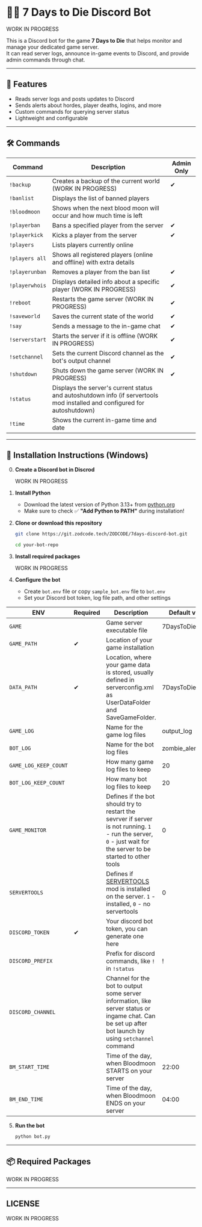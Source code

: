 # 🧟‍♂️ 7 Days to Die Discord Bot

   WORK IN PROGRESS

This is a Discord bot for the game **7 Days to Die** that helps monitor and manage your dedicated game server.  
It can read server logs, announce in-game events to Discord, and provide admin commands through chat.

---

## 📜 Features

- Reads server logs and posts updates to Discord
- Sends alerts about hordes, player deaths, logins, and more
- Custom commands for querying server status
- Lightweight and configurable

---

## 🛠️ Commands


| Command             | Description                                                                                   | Admin Only |
|---------------------|-----------------------------------------------------------------------------------------------|------------|
| <code>!backup</code>        | Creates a backup of the current world (WORK IN PROGRESS)                                         | ✔          |
| <code>!banlist</code>       | Displays the list of banned players                                                              |            |
| <code>!bloodmoon</code>     | Shows when the next blood moon will occur and how much time is left                             |            |
| <code>!playerban</code>     | Bans a specified player from the server                                                          | ✔          |
| <code>!playerkick</code>    | Kicks a player from the server                                                                   | ✔          |
| <code>!players</code>       | Lists players currently online                                                                   |            |
| <code>!players&nbsp;all</code> | Shows all registered players (online and offline) with extra details                          |            |
| <code>!playerunban</code>   | Removes a player from the ban list                                                               | ✔          |
| <code>!playerwhois</code>   | Displays detailed info about a specific player (WORK IN PROGRESS)                                | ✔          |
| <code>!reboot</code>        | Restarts the game server (WORK IN PROGRESS)                                                      | ✔          |
| <code>!saveworld</code>     | Saves the current state of the world                                                             | ✔          |
| <code>!say</code>           | Sends a message to the in-game chat                                                              | ✔          |
| <code>!serverstart</code>   | Starts the server if it is offline (WORK IN PROGRESS)                                            | ✔          |
| <code>!setchannel</code>    | Sets the current Discord channel as the bot's output channel                                     | ✔          |
| <code>!shutdown</code>      | Shuts down the game server (WORK IN PROGRESS)                                                    | ✔          |
| <code>!status</code>        | Displays the server's current status and autoshutdown info (if servertools mod installed and configured for autoshutdown) |            |
| <code>!time</code>          | Shows the current in-game time and date                                                         |            |

---

## 🧪 Installation Instructions (Windows)

0. **Create a Discord bot in Discrod**

   WORK IN PROGRESS

1. **Install Python**

   - Download the latest version of Python 3.13+ from [python.org](https://www.python.org/downloads/windows/)
   - Make sure to check ✅ **"Add Python to PATH"** during installation!

2. **Clone or download this repository**

   ```bash
   git clone https://git.zodcode.tech/ZODCODE/7days-discord-bot.git
    ```
     ```bash
   cd your-bot-repo
   ```

3. **Install required packages**

   WORK IN PROGRESS

4. **Configure the bot**

   - Create `bot.env` file or copy `sample_bot.env` file to `bot.env`
   - Set your Discord bot token, log file path, and other settings

| ENV | Required | Description | Default value |
|--------|-----|-------------|------|
| `GAME` | | Game server executable file | 7DaysToDieServer |
| `GAME_PATH` | ✔ | Location of your game installation | |
| `DATA_PATH` | ✔ | Location, where your game data is stored, usually defined in serverconfig.xml as UserDataFolder and SaveGameFolder. | 7DaysToDieServer |
| `GAME_LOG` | | Name for the game log files | output_log |
| `BOT_LOG` | | Name for the bot log files | zombie_alert |
| `GAME_LOG_KEEP_COUNT` | | How many game log files to keep | 20 |
| `BOT_LOG_KEEP_COUNT` | | How many bot log files to keep | 20 |
| `GAME_MONITOR` | | Defines if the bot should try to restart the sevrver if server is not running. `1` - run the server, `0` - just wait for the server to be started to other tools | 0 |
| `SERVERTOOLS` | | Defines if [SERVERTOOLS](https://bitbucket.org/obsessive-coder/sevendaystodie-servertools/src/core/) mod is installed on the server. `1` - installed, `0` - no servertools | 0 |
| `DISCORD_TOKEN` | ✔ | Your discord bot token, you can generate one here | |
| `DISCORD_PREFIX` | | Prefix for discord commands, like `!` in `!status` | ! |
| `DISCORD_CHANNEL` | | Channel for the bot to output some server information, like server status or ingame chat. Can be set up after bot launch by using `setchannel` command | |
| `BM_START_TIME` | | Time of the day, when Bloodmoon STARTS on your server | 22:00 |
| `BM_END_TIME` | | Time of the day, when Bloodmoon ENDS on your server | 04:00 |

5. **Run the bot**

      ```bash
      python bot.py
      ```

---

## 📦 Required Packages

   WORK IN PROGRESS

---

## LICENSE

   WORK IN PROGRESS


